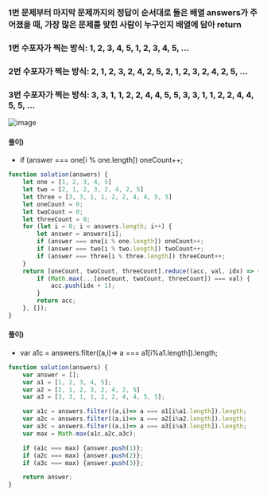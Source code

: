 ### 1번 문제부터 마지막 문제까지의 정답이 순서대로 들은 배열 answers가 주어졌을 때, 가장 많은 문제를 맞힌 사람이 누구인지 배열에 담아 return
### 1번 수포자가 찍는 방식: 1, 2, 3, 4, 5, 1, 2, 3, 4, 5, ...
### 2번 수포자가 찍는 방식: 2, 1, 2, 3, 2, 4, 2, 5, 2, 1, 2, 3, 2, 4, 2, 5, ...
### 3번 수포자가 찍는 방식: 3, 3, 1, 1, 2, 2, 4, 4, 5, 5, 3, 3, 1, 1, 2, 2, 4, 4, 5, 5, ...
![image](https://user-images.githubusercontent.com/87289383/129749866-504e6564-2b3b-4c57-8d35-cf1cb7387014.png)

#### 풀이)
- if (answer === one[i % one.length]) oneCount++;
```javascript
function solution(answers) {
    let one = [1, 2, 3, 4, 5]
    let two = [2, 1, 2, 3, 2, 4, 2, 5]
    let three = [3, 3, 1, 1, 2, 2, 4, 4, 5, 5]
    let oneCount = 0;
    let twoCount = 0;
    let threeCount = 0;
    for (let i = 0; i < answers.length; i++) {
        let answer = answers[i];
        if (answer === one[i % one.length]) oneCount++;
        if (answer === two[i % two.length]) twoCount++;
        if (answer === three[i % three.length]) threeCount++;
    }
    return [oneCount, twoCount, threeCount].reduce((acc, val, idx) => {
        if (Math.max(...[oneCount, twoCount, threeCount]) === val) {
            acc.push(idx + 1);
        }
        return acc;
    }, []);
}
```

#### 풀이)
- var a1c = answers.filter((a,i)=> a === a1[i%a1.length]).length;
```javascript
function solution(answers) {
    var answer = [];
    var a1 = [1, 2, 3, 4, 5];
    var a2 = [2, 1, 2, 3, 2, 4, 2, 5]
    var a3 = [3, 3, 1, 1, 2, 2, 4, 4, 5, 5];

    var a1c = answers.filter((a,i)=> a === a1[i%a1.length]).length;
    var a2c = answers.filter((a,i)=> a === a2[i%a2.length]).length;
    var a3c = answers.filter((a,i)=> a === a3[i%a3.length]).length;
    var max = Math.max(a1c,a2c,a3c);

    if (a1c === max) {answer.push(1)};
    if (a2c === max) {answer.push(2)};
    if (a3c === max) {answer.push(3)};

    return answer;
}
```
